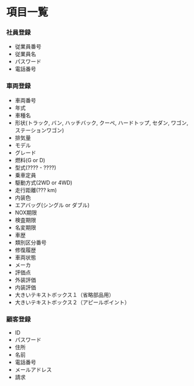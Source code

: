 # 項目一覧

### 社員登録
- 従業員番号
- 従業員名
- パスワード
- 電話番号

### 車両登録
- 車両番号
- 年式
- 車種名
- 形状(トラック, バン, ハッチバック, クーペ, ハードトップ, セダン, ワゴン, ステーションワゴン)
- 排気量
- モデル
- グレード
- 燃料(G or D)
- 型式(???? - ????)
- 乗車定員
- 駆動方式(2WD or 4WD)
- 走行距離(??? km)
- 内装色
- エアバッグ(シングル or ダブル)
- NOX期限
- 検査期限
- 名変期限
- 車歴
- 類別区分番号
- 修復履歴
- 車両状態
- メーカ
- 評価点
- 外装評価
- 内装評価
- 大きいテキストボックス１（省略部品用）
- 大きいテキストボックス２（アピールポイント）

### 顧客登録
- ID
- パスワード
- 住所
- 名前
- 電話番号
- メールアドレス
- 請求